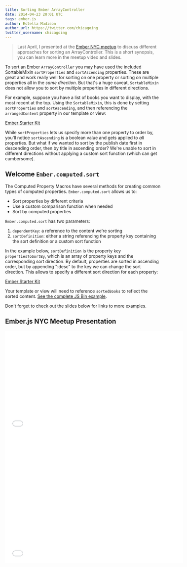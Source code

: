 ```yaml
---
title: Sorting Ember ArrayController
date: 2014-04-23 20:01 UTC
tags: ember.js
author: Estella Madison
author_url: https://twitter.com/chicagoing
twitter_username: chicagoing
---
```


> Last April, I presented at the [Ember NYC meetup](https://twitter.com/EmberNYC)
> to discuss different approaches for sorting an ArrayController. This is a
> short synopsis, you can learn more in the meetup video and slides.

To sort an Ember `ArrayController` you may have used the included
SortableMixin `sortProperties` and `sortAscending` properties. These
are great and work really well for sorting on one property or sorting on
multiple properties all in the *same direction*. But that's a huge caveat,
`SortableMixin` does not allow you to sort by multiple properties in different
directions.

For example, suppose you have a list of books you want to display, with the
most recent at the top. Using the `SortableMixin`, this is done by setting
`sortProperties` and `sortAscending`, and then referencing the `arrangedContent`
property in our template or view:

<a class="jsbin-embed" href="http://emberjs.jsbin.com/nibiq/latest/embed?js">Ember Starter Kit</a>

While `sortProperties` lets us specify more than one property to order by, you'll notice
`sortAscending` is a boolean value and gets applied to *all* properties.
But what if we wanted to sort by the publish date first in descending order,
then by title in ascending order? We're unable to sort in different directions without applying a custom
sort function (which can get cumbersome).

## Welcome `Ember.computed.sort`

The Computed Property Macros have several methods for creating common types
of computed properties. `Ember.computed.sort` allows us to:

* Sort properties by different criteria
* Use a custom comparison function when needed
* Sort by computed properties

`Ember.computed.sort`  has two parameters:

1. `dependentKey`: a reference to the content we're sorting
2. `sortDefinition`: either a string referencing the property key containing the sort definition or a custom sort function

In the example below, `sortDefinition` is the property key `propertiesToSortBy`,
which is an array of property keys and the corresponding sort direction. By
default, properties are sorted in ascending order, but by appending ":desc" to the
key we can change the sort direction. This allows to specify a different
sort direction for each property:

<a class="jsbin-embed" href="http://emberjs.jsbin.com/fidiy/latest/embed?js">Ember Starter Kit</a>

Your template or view will need to reference `sortedBooks` to reflect the
sorted content. [See the complete JS Bin example](http://emberjs.jsbin.com/fidiy/6/edit?html,js,output).

Don't forget to check out the slides below for links to more examples.

## Ember.js NYC Meetup Presentation

<iframe width="576" height="331" src="//www.youtube.com/embed/dWIJ5Wk3LG4" frameborder="0" allowfullscreen></iframe>

<iframe src="//slides.com/estellagonzalezmadison/deck/embed" width="576" height="420" scrolling="no" frameborder="0" webkitallowfullscreen mozallowfullscreen allowfullscreen></iframe>

<script src="http://static.jsbin.com/js/embed.js"></script>
